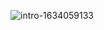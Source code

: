 ![intro-1634059133](https://github.com/SorryLemon/SorryLemon/assets/120297366/19ef9256-9a6d-4949-a2b1-7682557097cd)
